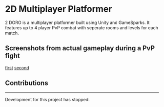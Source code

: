 # 2D Multiplayer Platformer

2 DORO is a multiplayer platformer built using Unity and GameSparks. It features up to 4 player PvP combat with seperate rooms and levels for each match.

## Screenshots from actual gameplay during a PvP fight

[first](media/1.gif)
[second](media/2.gif)

## Contributions
---
Development for this project has stopped.
